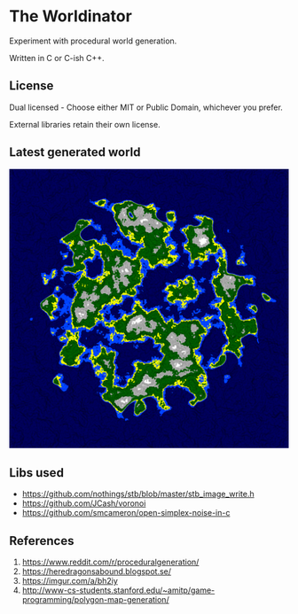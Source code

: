 The Worldinator
=======================

Experiment with procedural world generation.

Written in C or C-ish C++.

License
-------

Dual licensed - Choose either MIT or Public Domain, whichever you prefer.

External libraries retain their own license.

Latest generated world
----------------------
![](project/test2d.png)

Libs used
---------
* https://github.com/nothings/stb/blob/master/stb_image_write.h
* https://github.com/JCash/voronoi
* https://github.com/smcameron/open-simplex-noise-in-c


References
----------
1. https://www.reddit.com/r/proceduralgeneration/
1. https://heredragonsabound.blogspot.se/
1. https://imgur.com/a/bh2iy
1. http://www-cs-students.stanford.edu/~amitp/game-programming/polygon-map-generation/
